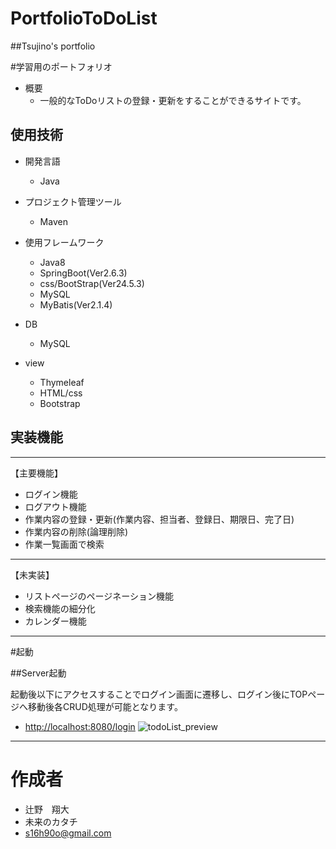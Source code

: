 # PortfolioToDoList
##Tsujino's portfolio

#学習用のポートフォリオ
- 概要
  - 一般的なToDoリストの登録・更新をすることができるサイトです。

## 使用技術

- 開発言語
  - Java

- プロジェクト管理ツール
  - Maven
  
- 使用フレームワーク
  - Java8
  - SpringBoot(Ver2.6.3)
  - css/BootStrap(Ver24.5.3)
  - MySQL
  - MyBatis(Ver2.1.4)
  
- DB
  - MySQL
  
- view
  - Thymeleaf
  - HTML/css
  - Bootstrap

## 実装機能

********
【主要機能】
-  ログイン機能 
-  ログアウト機能
-  作業内容の登録・更新(作業内容、担当者、登録日、期限日、完了日)
-  作業内容の削除(論理削除)
-  作業一覧画面で検索
******
【未実装】
- リストページのページネーション機能
- 検索機能の細分化
- カレンダー機能
********

#起動

##Server起動

起動後以下にアクセスすることでログイン画面に遷移し、ログイン後にTOPページへ移動後各CRUD処理が可能となります。

* [http://localhost:8080/login](http://localhost:8080/login)
![todoList_preview](https://user-images.githubusercontent.com/105256640/199258838-9e7c425e-53d7-4df3-87f6-9d56cde18dff.gif)

********
# 作成者
- 辻野　翔大
- 未来のカタチ
- s16h90o@gmail.com
